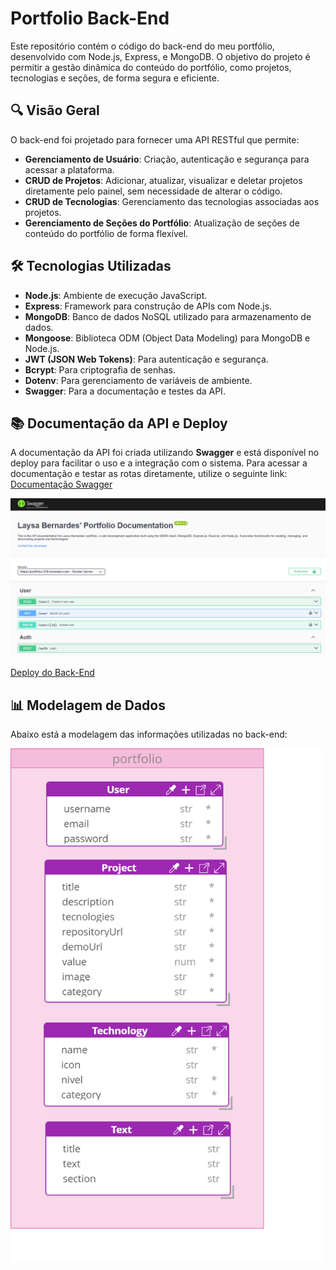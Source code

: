 # Portfolio Back-End
Este repositório contém o código do back-end do meu portfólio, desenvolvido com Node.js, Express, e MongoDB. O objetivo do projeto é permitir a gestão dinâmica do conteúdo do portfólio, como projetos, tecnologias e seções, de forma segura e eficiente.

## 🔍 Visão Geral
O back-end foi projetado para fornecer uma API RESTful que permite:
- **Gerenciamento de Usuário**: Criação, autenticação e segurança para acessar a plataforma.
- **CRUD de Projetos**: Adicionar, atualizar, visualizar e deletar projetos diretamente pelo painel, sem necessidade de alterar o código.
- **CRUD de Tecnologias**: Gerenciamento das tecnologias associadas aos projetos.
- **Gerenciamento de Seções do Portfólio**: Atualização de seções de conteúdo do portfólio de forma flexível.

## 🛠️ Tecnologias Utilizadas
- **Node.js**: Ambiente de execução JavaScript.
- **Express**: Framework para construção de APIs com Node.js.
- **MongoDB**: Banco de dados NoSQL utilizado para armazenamento de dados.
- **Mongoose**: Biblioteca ODM (Object Data Modeling) para MongoDB e Node.js.
- **JWT (JSON Web Tokens)**: Para autenticação e segurança.
- **Bcrypt**: Para criptografia de senhas.
- **Dotenv**: Para gerenciamento de variáveis de ambiente.
- **Swagger**: Para a documentação e testes da API.

## 📚 Documentação da API e Deploy 

A documentação da API foi criada utilizando **Swagger** e está disponível no deploy para facilitar o uso e a integração com o sistema. Para acessar a documentação e testar as rotas diretamente, utilize o seguinte link:
[Documentação Swagger](https://portfolio-37lf.onrender.com/doc/)

<a href="https://portfolio-37lf.onrender.com/doc/">
  <img src="image.png" width="900" height="auto" alt="Swagger">
</a>

[Deploy do Back-End](https://portfolio-37lf.onrender.com)

## 📊 Modelagem de Dados
Abaixo está a modelagem das informações utilizadas no back-end:

<img src="diagrama.png" width="500" height="auto" alt="Modelagem de Dados">



